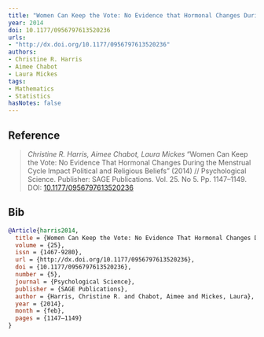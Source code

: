 ```yaml
---
title: "Women Can Keep the Vote: No Evidence that Hormonal Changes During the Menstrual Cycle Impact Political and Religious Beliefs"
year: 2014
doi: 10.1177/0956797613520236
urls:
- "http://dx.doi.org/10.1177/0956797613520236"
authors:
- Christine R. Harris
- Aimee Chabot
- Laura Mickes
tags:
- Mathematics
- Statistics
hasNotes: false
---
```


## Reference

> <i>Christine R. Harris, Aimee Chabot, Laura Mickes</i> “Women Can Keep the Vote: No Evidence That Hormonal Changes During the Menstrual Cycle Impact Political and Religious Beliefs” (2014) // Psychological Science. Publisher: SAGE Publications. Vol.&nbsp;25. No&nbsp;5. Pp.&nbsp;1147–1149. DOI:&nbsp;<a href='https://doi.org/10.1177/0956797613520236'>10.1177/0956797613520236</a>

## Bib

```bib
@Article{harris2014,
  title = {Women Can Keep the Vote: No Evidence That Hormonal Changes During the Menstrual Cycle Impact Political and Religious Beliefs},
  volume = {25},
  issn = {1467-9280},
  url = {http://dx.doi.org/10.1177/0956797613520236},
  doi = {10.1177/0956797613520236},
  number = {5},
  journal = {Psychological Science},
  publisher = {SAGE Publications},
  author = {Harris, Christine R. and Chabot, Aimee and Mickes, Laura},
  year = {2014},
  month = {feb},
  pages = {1147–1149}
}
```
